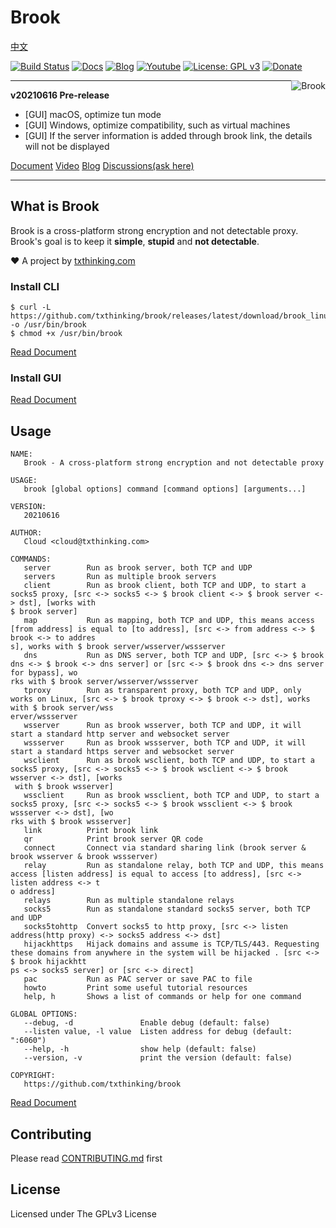 # Brook

[中文](README_ZH.md)

[![Build Status](https://travis-ci.org/txthinking/brook.svg?branch=master)](https://travis-ci.org/txthinking/brook)
[![Docs](https://img.shields.io/badge/Tutorial-docs-yellow.svg)](https://txthinking.github.io/brook/)
[![Blog](https://img.shields.io/badge/Tutorial-Slides-blueviolet.svg)](https://talks.txthinking.com)
[![Youtube](https://img.shields.io/badge/Tutorial-Youtube-red.svg)](https://www.youtube.com/txthinking)
[![License: GPL v3](https://img.shields.io/badge/License-GPL%20v3-yellow.svg)](http://www.gnu.org/licenses/gpl-3.0)
[![Donate](https://img.shields.io/badge/Support-Donate-ff69b4.svg)](https://www.txthinking.com/opensource-support.html)

<p align="center">
    <img style="float:right;" src="https://txthinking.github.io/brook/_static/brook.png" alt="Brook"/>
</p>

---

**v20210616 Pre-release**

- [GUI] macOS, optimize tun mode
- [GUI] Windows, optimize compatibility, such as virtual machines
- [GUI] If the server information is added through brook link, the details will not be displayed

[Document](https://txthinking.github.io/brook/) [Video](https://www.youtube.com/txthinking) [Blog](https://talks.txthinking.com) [Discussions(ask here)](https://github.com/txthinking/brook/discussions)

---

## What is Brook

Brook is a cross-platform strong encryption and not detectable proxy.<br/>
Brook's goal is to keep it **simple**, **stupid** and **not detectable**.

❤️ A project by [txthinking.com](https://www.txthinking.com)

### Install CLI

```
$ curl -L https://github.com/txthinking/brook/releases/latest/download/brook_linux_amd64 -o /usr/bin/brook
$ chmod +x /usr/bin/brook
```

[Read Document](https://txthinking.github.io/brook/#/install-cli)

### Install GUI

[Read Document](https://txthinking.github.io/brook/#/install-gui-client)

## Usage

```
NAME:
   Brook - A cross-platform strong encryption and not detectable proxy

USAGE:
   brook [global options] command [command options] [arguments...]

VERSION:
   20210616

AUTHOR:
   Cloud <cloud@txthinking.com>

COMMANDS:
   server        Run as brook server, both TCP and UDP
   servers       Run as multiple brook servers
   client        Run as brook client, both TCP and UDP, to start a socks5 proxy, [src <-> socks5 <-> $ brook client <-> $ brook server <-> dst], [works with
$ brook server]
   map           Run as mapping, both TCP and UDP, this means access [from address] is equal to [to address], [src <-> from address <-> $ brook <-> to addres
s], works with $ brook server/wsserver/wssserver
   dns           Run as DNS server, both TCP and UDP, [src <-> $ brook dns <-> $ brook <-> dns server] or [src <-> $ brook dns <-> dns server for bypass], wo
rks with $ brook server/wsserver/wssserver
   tproxy        Run as transparent proxy, both TCP and UDP, only works on Linux, [src <-> $ brook tproxy <-> $ brook <-> dst], works with $ brook server/wss
erver/wssserver
   wsserver      Run as brook wsserver, both TCP and UDP, it will start a standard http server and websocket server
   wssserver     Run as brook wssserver, both TCP and UDP, it will start a standard https server and websocket server
   wsclient      Run as brook wsclient, both TCP and UDP, to start a socks5 proxy, [src <-> socks5 <-> $ brook wsclient <-> $ brook wsserver <-> dst], [works
 with $ brook wsserver]
   wssclient     Run as brook wssclient, both TCP and UDP, to start a socks5 proxy, [src <-> socks5 <-> $ brook wssclient <-> $ brook wssserver <-> dst], [wo
rks with $ brook wssserver]
   link          Print brook link
   qr            Print brook server QR code
   connect       Connect via standard sharing link (brook server & brook wsserver & brook wssserver)
   relay         Run as standalone relay, both TCP and UDP, this means access [listen address] is equal to access [to address], [src <-> listen address <-> t
o address]
   relays        Run as multiple standalone relays
   socks5        Run as standalone standard socks5 server, both TCP and UDP
   socks5tohttp  Convert socks5 to http proxy, [src <-> listen address(http proxy) <-> socks5 address <-> dst]
   hijackhttps   Hijack domains and assume is TCP/TLS/443. Requesting these domains from anywhere in the system will be hijacked . [src <-> $ brook hijackhtt
ps <-> socks5 server] or [src <-> direct]
   pac           Run as PAC server or save PAC to file
   howto         Print some useful tutorial resources
   help, h       Shows a list of commands or help for one command

GLOBAL OPTIONS:
   --debug, -d               Enable debug (default: false)
   --listen value, -l value  Listen address for debug (default: ":6060")
   --help, -h                show help (default: false)
   --version, -v             print the version (default: false)

COPYRIGHT:
   https://github.com/txthinking/brook
```

[Read Document](https://txthinking.github.io/brook/)

## Contributing

Please read [CONTRIBUTING.md](https://github.com/txthinking/brook/blob/master/.github/CONTRIBUTING.md) first

## License

Licensed under The GPLv3 License
